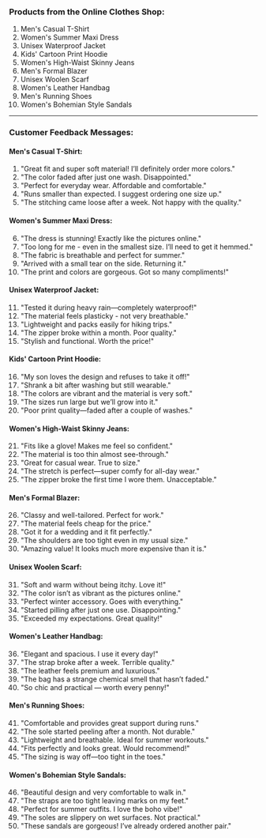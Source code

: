 ### Products from the Online Clothes Shop:
1. Men's Casual T-Shirt
2. Women's Summer Maxi Dress
3. Unisex Waterproof Jacket
4. Kids' Cartoon Print Hoodie
5. Women's High-Waist Skinny Jeans
6. Men's Formal Blazer
7. Unisex Woolen Scarf
8. Women's Leather Handbag
9. Men's Running Shoes
10. Women's Bohemian Style Sandals

---

### Customer Feedback Messages:
#### Men's Casual T-Shirt:
1. "Great fit and super soft material! I’ll definitely order more colors."
2. "The color faded after just one wash. Disappointed."
3. "Perfect for everyday wear. Affordable and comfortable."
4. "Runs smaller than expected. I suggest ordering one size up."
5. "The stitching came loose after a week. Not happy with the quality."

#### Women's Summer Maxi Dress:
6. "The dress is stunning! Exactly like the pictures online."
7. "Too long for me - even in the smallest size. I’ll need to get it hemmed."
8. "The fabric is breathable and perfect for summer."
9. "Arrived with a small tear on the side. Returning it."
10. "The print and colors are gorgeous. Got so many compliments!"

#### Unisex Waterproof Jacket:
11. "Tested it during heavy rain—completely waterproof!"
12. "The material feels plasticky - not very breathable."
13. "Lightweight and packs easily for hiking trips."
14. "The zipper broke within a month. Poor quality."
15. "Stylish and functional. Worth the price!"

#### Kids' Cartoon Print Hoodie:
16. "My son loves the design and refuses to take it off!"
17. "Shrank a bit after washing but still wearable."
18. "The colors are vibrant and the material is very soft."
19. "The sizes run large but we’ll grow into it."
20. "Poor print quality—faded after a couple of washes."

#### Women's High-Waist Skinny Jeans:
21. "Fits like a glove! Makes me feel so confident."
22. "The material is too thin almost see-through."
23. "Great for casual wear. True to size."
24. "The stretch is perfect—super comfy for all-day wear."
25. "The zipper broke the first time I wore them. Unacceptable."

#### Men's Formal Blazer:
26. "Classy and well-tailored. Perfect for work."
27. "The material feels cheap for the price."
28. "Got it for a wedding and it fit perfectly."
29. "The shoulders are too tight even in my usual size."
30. "Amazing value! It looks much more expensive than it is."

#### Unisex Woolen Scarf:
31. "Soft and warm without being itchy. Love it!"
32. "The color isn’t as vibrant as the pictures online."
33. "Perfect winter accessory. Goes with everything."
34. "Started pilling after just one use. Disappointing."
35. "Exceeded my expectations. Great quality!"

#### Women's Leather Handbag:
36. "Elegant and spacious. I use it every day!"
37. "The strap broke after a week. Terrible quality."
38. "The leather feels premium and luxurious."
39. "The bag has a strange chemical smell that hasn’t faded."
40. "So chic and practical — worth every penny!"

#### Men's Running Shoes:
41. "Comfortable and provides great support during runs."
42. "The sole started peeling after a month. Not durable."
43. "Lightweight and breathable. Ideal for summer workouts."
44. "Fits perfectly and looks great. Would recommend!"
45. "The sizing is way off—too tight in the toes."

#### Women's Bohemian Style Sandals:
46. "Beautiful design and very comfortable to walk in."
47. "The straps are too tight leaving marks on my feet."
48. "Perfect for summer outfits. I love the boho vibe!"
49. "The soles are slippery on wet surfaces. Not practical."
50. "These sandals are gorgeous! I’ve already ordered another pair."
